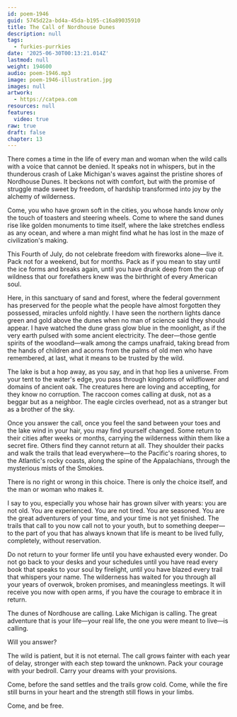 ```yaml
---
id: poem-1946
guid: 5745d22a-bd4a-45da-b195-c16a89035910
title: The Call of Nordhouse Dunes
description: null
tags:
  - furkies-purrkies
date: '2025-06-30T00:13:21.014Z'
lastmod: null
weight: 194600
audio: poem-1946.mp3
image: poem-1946-illustration.jpg
images: null
artwork:
  - https://catpea.com
resources: null
features:
  video: true
raw: true
draft: false
chapter: 13
---
```


There comes a time in the life of every man and woman when the wild calls with a voice that cannot be denied. It speaks not in whispers, but in the thunderous crash of Lake Michigan's waves against the pristine shores of Nordhouse Dunes. It beckons not with comfort, but with the promise of struggle made sweet by freedom, of hardship transformed into joy by the alchemy of wilderness.

Come, you who have grown soft in the cities, you whose hands know only the touch of toasters and steering wheels. Come to where the sand dunes rise like golden monuments to time itself, where the lake stretches endless as any ocean, and where a man might find what he has lost in the maze of civilization's making.

This Fourth of July, do not celebrate freedom with fireworks alone—live it. Pack not for a weekend, but for months. Pack as if you mean to stay until the ice forms and breaks again, until you have drunk deep from the cup of wildness that our forefathers knew was the birthright of every American soul.

Here, in this sanctuary of sand and forest, where the federal government has preserved for the people what the people have almost forgotten they possessed, miracles unfold nightly. I have seen the northern lights dance green and gold above the dunes when no man of science said they should appear. I have watched the dune grass glow blue in the moonlight, as if the very earth pulsed with some ancient electricity. The deer—those gentle spirits of the woodland—walk among the camps unafraid, taking bread from the hands of children and acorns from the palms of old men who have remembered, at last, what it means to be trusted by the wild.

The lake is but a hop away, as you say, and in that hop lies a universe. From your tent to the water's edge, you pass through kingdoms of wildflower and domains of ancient oak. The creatures here are loving and accepting, for they know no corruption. The raccoon comes calling at dusk, not as a beggar but as a neighbor. The eagle circles overhead, not as a stranger but as a brother of the sky.

Once you answer the call, once you feel the sand between your toes and the lake wind in your hair, you may find yourself changed. Some return to their cities after weeks or months, carrying the wilderness within them like a secret fire. Others find they cannot return at all. They shoulder their packs and walk the trails that lead everywhere—to the Pacific's roaring shores, to the Atlantic's rocky coasts, along the spine of the Appalachians, through the mysterious mists of the Smokies.

There is no right or wrong in this choice. There is only the choice itself, and the man or woman who makes it.

I say to you, especially you whose hair has grown silver with years: you are not old. You are experienced. You are not tired. You are seasoned. You are the great adventurers of your time, and your time is not yet finished. The trails that call to you now call not to your youth, but to something deeper—to the part of you that has always known that life is meant to be lived fully, completely, without reservation.

Do not return to your former life until you have exhausted every wonder. Do not go back to your desks and your schedules until you have read every book that speaks to your soul by firelight, until you have blazed every trail that whispers your name. The wilderness has waited for you through all your years of overwok, broken promises, and meaningless meetings. It will receive you now with open arms, if you have the courage to embrace it in return.

The dunes of Nordhouse are calling. Lake Michigan is calling. The great adventure that is your life—your real life, the one you were meant to live—is calling.

Will you answer?

The wild is patient, but it is not eternal. The call grows fainter with each year of delay, stronger with each step toward the unknown. Pack your courage with your bedroll. Carry your dreams with your provisions.

Come, before the sand settles and the trails grow cold. Come, while the fire still burns in your heart and the strength still flows in your limbs.

Come, and be free.
